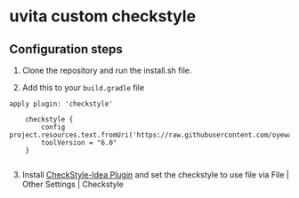 # uvita custom checkstyle

## Configuration steps

1. Clone the repository and run the install.sh file.

2. Add this to your ` build.gradle ` file
```
apply plugin: 'checkstyle'

    checkstyle {
        config project.resources.text.fromUri('https://raw.githubusercontent.com/oyewaleoyelami/check/master/checkstyle.xml')
        toolVersion = "6.0"
    }
    
``` 
    
3. Install [CheckStyle-Idea Plugin](https://plugins.jetbrains.com/plugin/1065-checkstyle-idea)  and set the checkstyle to use file via File | Other Settings | Checkstyle

